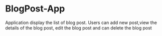 # BlogPost-App
Application display the list of blog post. Users can add new post,view the details of the blog post, edit the blog post and can delete the blog post
